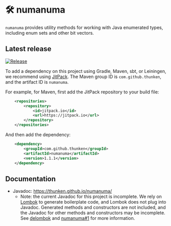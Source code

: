 # 🛠 numanuma

`numanuma` provides utility methods for working with Java enumerated types, including enum sets and other bit vectors.


## Latest release

[![Release](https://jitpack.io/v/thunken/numanuma.svg?style=flat-square)](https://github.com/thunken/numanuma/releases)

To add a dependency on this project using Gradle, Maven, sbt, or Leiningen, we recommend using [JitPack](https://jitpack.io/#thunken/numanuma/1.1.1). The Maven group ID is `com.github.thunken`, and the artifact ID is `numanuma`.

For example, for Maven, first add the JitPack repository to your build file:
```xml
	<repositories>
		<repository>
		    <id>jitpack.io</id>
		    <url>https://jitpack.io</url>
		</repository>
	</repositories>
```

And then add the dependency:
```xml
	<dependency>
	    <groupId>com.github.thunken</groupId>
	    <artifactId>numanuma</artifactId>
	    <version>1.1.1</version>
	</dependency>
```

## Documentation

* Javadoc: https://thunken.github.io/numanuma/
  * Note: the current Javadoc for this project is incomplete. We rely on [Lombok](https://projectlombok.org/) to generate boilerplate code, and Lombok does not plug into Javadoc. Generated methods and constructors are not included, and the Javadoc for other methods and constructors may be incomplete. See [delombok](https://projectlombok.org/features/delombok) and [numanuma#1](https://github.com/thunken/numanuma/issues/1) for more information.
